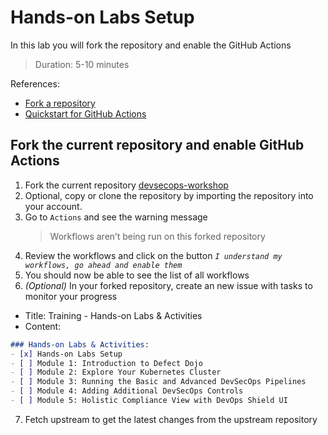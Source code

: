 # Hands-on Labs Setup
In this lab you will fork the repository and enable the GitHub Actions
> Duration: 5-10 minutes

References:
- [Fork a repository](https://docs.github.com/en/get-started/quickstart/fork-a-repo)
- [Quickstart for GitHub Actions](https://docs.github.com/en/actions/quickstart)

## Fork the current repository and enable GitHub Actions

1. Fork the current repository [devsecops-workshop](https://github.com/devopsshield/devsecops-workshop)
2. Optional, copy or clone the repository by importing the repository into your account.
3. Go to `Actions` and see the warning message
    > Workflows aren’t being run on this forked repository
4. Review the workflows and click on the button _`I understand my workflows, go ahead and enable them`_
5. You should now be able to see the list of all workflows
6. _(Optional)_ In your forked repository, create an new issue with tasks to monitor your progress

- Title: Training - Hands-on Labs & Activities
- Content:
```markdown
### Hands-on Labs & Activities:
- [x] Hands-on Labs Setup
- [ ] Module 1: Introduction to Defect Dojo
- [ ] Module 2: Explore Your Kubernetes Cluster
- [ ] Module 3: Running the Basic and Advanced DevSecOps Pipelines
- [ ] Module 4: Adding Additional DevSecOps Controls
- [ ] Module 5: Holistic Compliance View with DevOps Shield UI
```
7. Fetch upstream to get the latest changes from the upstream repository
